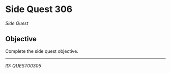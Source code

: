 # Side Quest 306

*Side Quest*

## Objective
Complete the side quest objective.

---
*ID: QUEST00305*